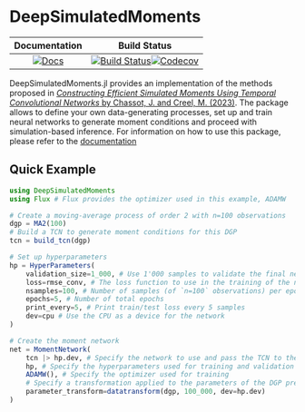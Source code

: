 # DeepSimulatedMoments

| **Documentation** | **Build Status** |
|:-----------------:|:----------------:|
|[![Docs][docs-img]][docs-url]|[![Build Status][status-img]][status-url][![Codecov][codecov-img]][codecov-url]|



[codecov-img]: https://codecov.io/gh/JLDC/DeepSimulatedMoments.jl/branch/main/graph/badge.svg
[codecov-url]: https://codecov.io/gh/JLDC/DeepSimulatedMoments.jl

[status-img]: https://github.com/JLDC/DeepSimulatedMoments.jl/actions/workflows/CI.yml/badge.svg?branch=main
[status-url]: https://github.com/JLDC/DeepSimulatedMoments.jl/actions/workflows/CI.yml?query=branch%3Amain

[docs-img]: https://img.shields.io/badge/docs-stable-blue.svg
[docs-url]: https://jldc.github.io/DeepSimulatedMoments.jl


DeepSimulatedMoments.jl provides an implementation of the methods proposed in [*Constructing Efficient Simulated Moments Using Temporal Convolutional Networks* by Chassot, J. and Creel, M. (2023)](https://www.jldc.ch/uploads/2023_chassot_creel.pdf). The package allows to define your own data-generating processes, set up and train neural networks to generate moment conditions and proceed with simulation-based inference. For information on how to use this package, please refer to the [documentation](docs-url)

## Quick Example
```julia
using DeepSimulatedMoments
using Flux # Flux provides the optimizer used in this example, ADAMW

# Create a moving-average process of order 2 with n=100 observations
dgp = MA2(100)
# Build a TCN to generate moment conditions for this DGP
tcn = build_tcn(dgp)

# Set up hyperparameters
hp = HyperParameters(
    validation_size=1_000, # Use 1'000 samples to validate the final network
    loss=rmse_conv, # The loss function to use in the training of the network
    nsamples=100, # Number of samples (of `n=100` observations) per epoch
    epochs=5, # Number of total epochs
    print_every=5, # Print train/test loss every 5 samples
    dev=cpu # Use the CPU as a device for the network
)

# Create the moment network
net = MomentNetwork(
    tcn |> hp.dev, # Specify the network to use and pass the TCN to the device
    hp, # Specify the hyperparameters used for training and validation
    ADAMW(), # Specify the optimizer used for training
    # Specify a transformation applied to the parameters of the DGP pre-training
    parameter_transform=datatransform(dgp, 100_000, dev=hp.dev)
)
```